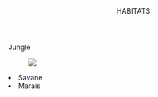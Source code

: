<html>
<header>
  HABITATS
</header>
<p>
  Jungle
<p>
  <figure>
    <img src ="https://media.istockphoto.com/id/489589897/fr/photo/black-panth%C3%A8re.jpg?s=1024x1024&w=is&k=20&c=rqWzEfTbR_w7EdrTiTyXMEpeYJB9yaGWgmsR0GwhsgM=" />
  </figure>
 <li>
 Savane 
 </li>
 <li>
 Marais
 </li>
 
</html>


